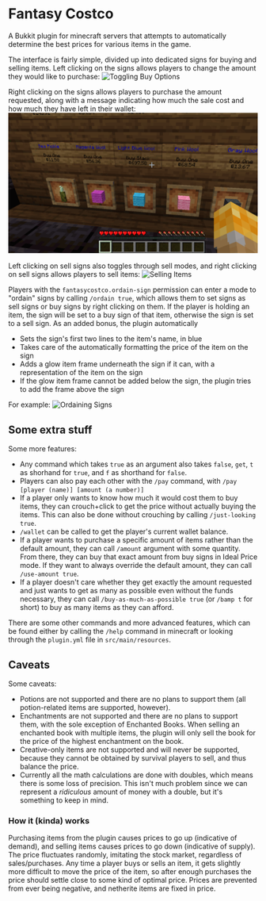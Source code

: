 # Fantasy Costco

A Bukkit plugin for minecraft servers that attempts to automatically determine the best prices for various items in the game.

The interface is fairly simple, divided up into dedicated signs for buying and selling items. Left clicking on the signs allows players to change the amount they would like to purchase:
![Toggling Buy Options](images/buy_options.gif)

Right clicking on the signs allows players to purchase the amount requested, along with a message indicating how much the sale cost and how much they have left in their wallet:
![Purchasing Items](images/buy_stack_example.gif)

Left clicking on sell signs also toggles through sell modes, and right clicking on sell signs allows players to sell items:
![Selling Items](images/selling_example.gif)

Players with the `fantasycostco.ordain-sign` permission can enter a mode to "ordain" signs by calling `/ordain true`, which allows them to set signs as sell signs or buy signs by right clicking on them. If the player is holding an item, the sign will be set to a buy sign of that item, otherwise the sign is set to a sell sign. As an added bonus, the plugin automatically
- Sets the sign's first two lines to the item's name, in blue
- Takes care of the automatically formatting the price of the item on the sign
- Adds a glow item frame underneath the sign if it can, with a representation of the item on the sign
- If the glow item frame cannot be added below the sign, the plugin tries to add the frame above the sign

For example:
![Ordaining Signs](images/ordain_example.gif)

## Some extra stuff
Some more features:
- Any command which takes `true` as an argument also takes `false`, `get`, `t` as shorhand for `true`, and `f` as shorthand for `false`.
- Players can also pay each other with the `/pay` command, with `/pay [player (name)] [amount (a number)]`
- If a player only wants to know how much it would cost them to buy items, they can crouch+click to get the price without actually buying the items. This can also be done without crouching by calling `/just-looking true`.
- `/wallet` can be called to get the player's current wallet balance.
- If a player wants to purchase a specific amount of items rather than the default amount, they can call `/amount` argument with some quantity. From there, they can buy that exact amount from buy signs in Ideal Price mode. If they want to always override the default amount, they can call `/use-amount true`.
- If a player doesn't care whether they get exactly the amount requested and just wants to get as many as possible even without the funds necessary, they can call `/buy-as-much-as-possible true` (or `/bamp t` for short) to buy as many items as they can afford.

There are some other commands and more advanced features, which can be found either by calling the `/help` command in minecraft or looking through the `plugin.yml` file in `src/main/resources`.

## Caveats
Some caveats:
- Potions are not supported and there are no plans to support them (all potion-related items are supported, however).
- Enchantments are not supported and there are no plans to support them, with the sole exception of Enchanted Books. When selling an enchanted book with multiple items, the plugin will only sell the book for the price of the highest enchantment on the book.
- Creative-only items are not supported and will never be supported, because they cannot be obtained by survival players to sell, and thus balance the price.
- Currently all the math calculations are done with doubles, which means there is some loss of precision. This isn't much problem since we can represent a *ridiculous* amount of money with a double, but it's something to keep in mind.


### How it (kinda) works
Purchasing items from the plugin causes prices to go up (indicative of demand), and selling items causes prices to go down (indicative of supply). The price fluctuates randomly, imitating the stock market, regardless of sales/purchases. Any time a player buys or sells an item, it gets slightly more difficult to move the price of the item, so after enough purchases the price should settle close to some kind of optimal price. Prices are prevented from ever being negative, and netherite items are fixed in price.
